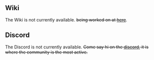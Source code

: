 
## Wiki
The Wiki is not currently available. ~~being worked on at [here]()~~.

## Discord
The Discord is not currently available. ~~Come say hi on the [discord](), it is where the community is the most active.~~
